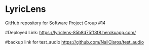 # LyricLens

GitHub repository for Software Project Group #14

#Deployed Link: 
https://lyriclens-85b8d75ff3f8.herokuapp.com/

#backup link for test_audio
https://github.com/NailClaros/test_audio
